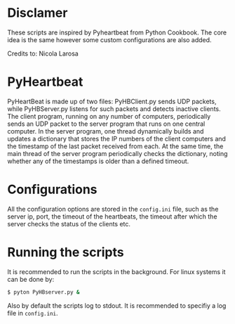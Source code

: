 # Disclamer

These scripts are inspired by Pyheartbeat from Python Cookbook. The core idea is the same however some custom configurations are also added.

Credits to: Nicola Larosa

# PyHeartbeat

PyHeartBeat is made up of two files: PyHBClient.py sends UDP packets, while PyHBServer.py listens for such packets and detects inactive clients. The client program, running on any number of computers, periodically sends an UDP packet to the server program that runs on one central computer. In the server program, one thread dynamically builds and updates a dictionary that stores the IP numbers of the client computers and the timestamp of the last packet received from each. At the same time, the main thread of the server program periodically checks the dictionary, noting whether any of the timestamps is older than a defined timeout.

# Configurations

All the configuration options are stored in the `config.ini` file, such as the server ip, port, the timeout of the heartbeats, the timeout after which the server checks the status of the clients etc.

# Running the scripts

It is recommended to run the scripts in the background. For linux systems it can be done by:

```bash
$ pyton PyHBserver.py &
```

Also by default the scripts log to stdout. It is recommended to specifiy a log file in `config.ini`.
